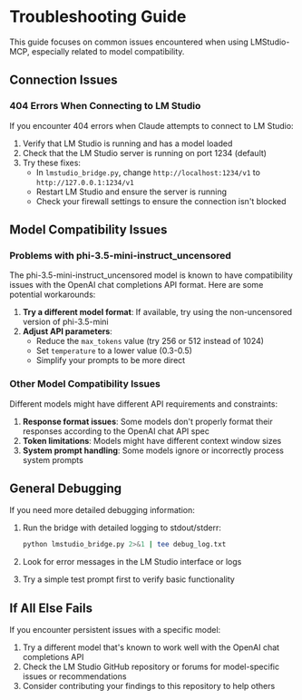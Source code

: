 # Troubleshooting Guide

This guide focuses on common issues encountered when using LMStudio-MCP, especially related to model compatibility.

## Connection Issues

### 404 Errors When Connecting to LM Studio

If you encounter 404 errors when Claude attempts to connect to LM Studio:

1. Verify that LM Studio is running and has a model loaded
2. Check that the LM Studio server is running on port 1234 (default)
3. Try these fixes:
   - In `lmstudio_bridge.py`, change `http://localhost:1234/v1` to `http://127.0.0.1:1234/v1`
   - Restart LM Studio and ensure the server is running
   - Check your firewall settings to ensure the connection isn't blocked

## Model Compatibility Issues

### Problems with phi-3.5-mini-instruct_uncensored

The phi-3.5-mini-instruct_uncensored model is known to have compatibility issues with the OpenAI chat completions API format. Here are some potential workarounds:

1. **Try a different model format**: If available, try using the non-uncensored version of phi-3.5-mini
2. **Adjust API parameters**:
   - Reduce the `max_tokens` value (try 256 or 512 instead of 1024)
   - Set `temperature` to a lower value (0.3-0.5)
   - Simplify your prompts to be more direct

### Other Model Compatibility Issues

Different models might have different API requirements and constraints:

1. **Response format issues**: Some models don't properly format their responses according to the OpenAI chat API spec
2. **Token limitations**: Models might have different context window sizes
3. **System prompt handling**: Some models ignore or incorrectly process system prompts

## General Debugging

If you need more detailed debugging information:

1. Run the bridge with detailed logging to stdout/stderr:
   ```bash
   python lmstudio_bridge.py 2>&1 | tee debug_log.txt
   ```

2. Look for error messages in the LM Studio interface or logs

3. Try a simple test prompt first to verify basic functionality

## If All Else Fails

If you encounter persistent issues with a specific model:

1. Try a different model that's known to work well with the OpenAI chat completions API
2. Check the LM Studio GitHub repository or forums for model-specific issues or recommendations
3. Consider contributing your findings to this repository to help others